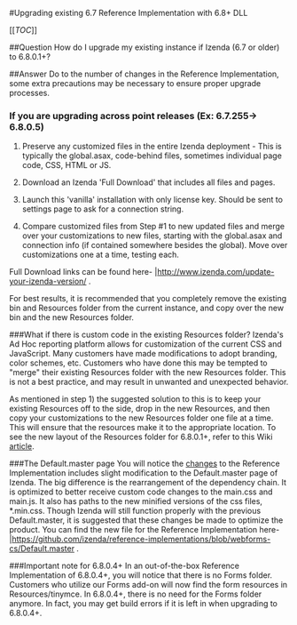 #Upgrading existing 6.7 Reference Implementation with 6.8+ DLL

[[_TOC_]]

##Question
How do I upgrade my existing instance if Izenda (6.7 or older) to 6.8.0.1+?

##Answer
Do to the number of changes in the Reference Implementation, some extra precautions may be necessary to ensure proper upgrade processes.  

###  **If you are upgrading across point releases (Ex: 6.7.255-> 6.8.0.5)**

1) Preserve any customized files in the entire Izenda deployment - This is typically the global.asax, code-behind files, sometimes individual page code, CSS, HTML or JS.

2) Download an Izenda 'Full Download' that includes all files and pages.

3) Launch this 'vanilla' installation with only license key. Should be sent to settings page to ask for a connection string.

4) Compare customized files from Step #1 to new updated files and merge over your customizations to new files, starting with the global.asax and connection info (if contained somewhere besides the global). Move over customizations one at a time, testing each.

Full Download links can be found here- |http://www.izenda.com/update-your-izenda-version/ .  

For best results, it is recommended that you completely remove the existing bin and Resources folder from the current instance, and copy over the new bin and the new Resources folder.

###What if there is custom code in the existing Resources folder?
Izenda's Ad Hoc reporting platform allows for customization of the current CSS and JavaScript.  Many customers have made modifications to adopt branding, color schemes, etc.  Customers who have done this may be tempted to "merge" their existing Resources folder with the new Resources folder.  This is not a best practice, and may result in unwanted and unexpected behavior.  

As mentioned in step 1) the suggested solution to this is to keep your existing Resources off to the side, drop in the new Resources, and then copy your customizations to the new Resources folder one file at a time. This will ensure that the resources make it to the appropriate location.  To see the new layout of the Resources folder for 6.8.0.1+, refer to this Wiki [article](http://wiki.izenda.us/Whats-new-in-the-6-dot-8-0-dot-1-Reference-Implementation).

###The Default.master page
You will notice the [changes](http://wiki.izenda.us/Whats-new-in-the-6-dot-8-0-dot-1-Reference-Implementation) to the Reference Implementation includes slight modification to the Default.master page of Izenda.  The big difference is the rearrangement of the dependency chain.  It is optimized to better receive custom code changes to the main.css and main.js.  It also has paths to the new minified versions of the css files, *.min.css.  Though Izenda will still function properly with the previous Default.master, it is suggested that these changes be made to optimize the product.  You can find the new file for the Reference Implementation here- |https://github.com/izenda/reference-implementations/blob/webforms-cs/Default.master .  

###Important note for 6.8.0.4+
In an out-of-the-box Reference Implementation of 6.8.0.4+, you will notice that there is no Forms folder.  Customers who utilize our Forms add-on will now find the form resources in Resources/tinymce.  In 6.8.0.4+, there is no need for the Forms folder anymore.  In fact, you may get build errors if it is left in when upgrading to 6.8.0.4+.  